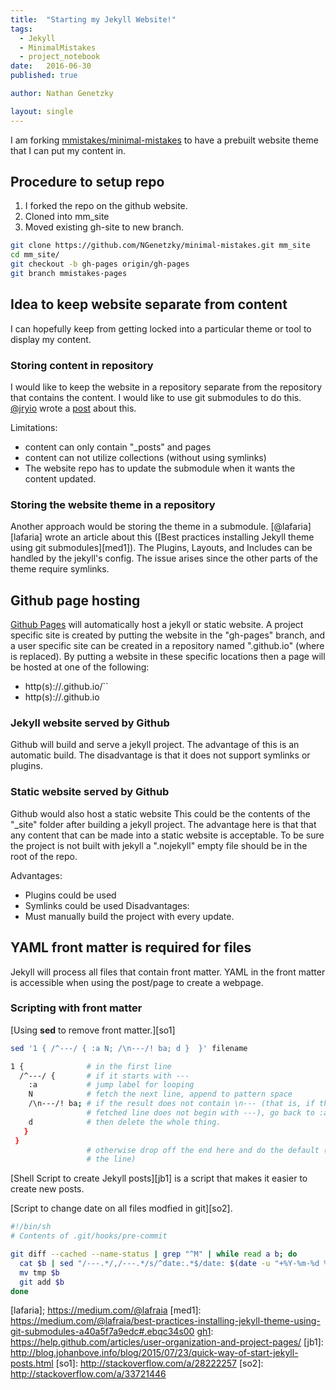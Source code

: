 ```yaml
---
title:  "Starting my Jekyll Website!"
tags:
  - Jekyll
  - MinimalMistakes
  - project_notebook
date:   2016-06-30
published: true

author: Nathan Genetzky

layout: single
---
```


I am forking [mmistakes/minimal-mistakes][gh1] to have a prebuilt website theme
that I can put my content in.

## Procedure to setup repo

1. I forked the repo on the github website.
2. Cloned into mm_site
3. Moved existing gh-site to new branch.

```bash
git clone https://github.com/NGenetzky/minimal-mistakes.git mm_site
cd mm_site/
git checkout -b gh-pages origin/gh-pages
git branch mmistakes-pages
```

## Idea to keep website separate from content

I can hopefully keep from getting locked into a particular theme or tool to
display my content.

### Storing content in repository

I would like to keep the website in a repository separate from the repository
that contains the content. I would like to use git submodules to do this.
[@jryio][jryio] wrote a [post][jry] about this.

Limitations:
- content can only contain "\_posts" and pages
- content can not utilize collections (without using symlinks)
- The website repo has to update the submodule when it wants the content updated.

### Storing the website theme in a repository

Another approach would be storing the theme in a submodule. [@lafaria][lafaria]
wrote an article about this
 ([Best practices installing Jekyll theme using git submodules][med1]).
The Plugins, Layouts, and Includes can be handled by the jekyll's config.
The issue arises since the other parts of the theme require symlinks.

## Github page hosting

[Github Pages][gh1] will automatically host a jekyll or static website. A project specific
site is created by putting the website in the "gh-pages" branch, and a user
specific site can be created in a repository named "<username>.github.io" 
(where <username> is replaced). By putting a website in these specific locations
then a page will be hosted at one of the following:
- http(s)://<username>.github.io/<projectname>``
- http(s)://<username>.github.io

### Jekyll website served by Github

Github will build and serve a jekyll project. The advantage of this is an
automatic build. The disadvantage is that it does not support symlinks or
plugins.

### Static website served by Github

Github would also host a static website  This could be the contents of the
 "_site" folder after building a jekyll project. The advantage here is that
that any content that can be made into a static website is acceptable. To be
sure the project is not built with jekyll a ".nojekyll" empty file should be
in the root of the repo.

Advantages:
- Plugins could be used
- Symlinks could be used
Disadvantages:
- Must manually build the project with every update.

## YAML front matter is required for files

Jekyll will process all files that contain front matter. YAML in the front
matter is accessible when using the post/page to create a webpage.

### Scripting with front matter

[Using **sed** to remove front matter.][so1]
```sh
sed '1 { /^---/ { :a N; /\n---/! ba; d }  }' filename

1 {              # in the first line
  /^---/ {       # if it starts with ---
    :a           # jump label for looping
    N            # fetch the next line, append to pattern space
    /\n---/! ba; # if the result does not contain \n--- (that is, if the last
                 # fetched line does not begin with ---), go back to :a
    d            # then delete the whole thing.
   }
 }
                 # otherwise drop off the end here and do the default (print
                 # the line)
```

[Shell Script to create Jekyll posts][jb1] is a script that makes it easier
to create new posts.

[Script to change date on all files modfied in git][so2].
```sh
#!/bin/sh
# Contents of .git/hooks/pre-commit

git diff --cached --name-status | grep "^M" | while read a b; do
  cat $b | sed "/---.*/,/---.*/s/^date:.*$/date: $(date -u "+%Y-%m-%d %T %Z")/" > tmp
  mv tmp $b
  git add $b
done
```



[gh1]: https://github.com/mmistakes/minimal-mistakes
[jryio]: https://twitter.com/jryio
[jry]: http://jry.io/posts/make-your-jekyll-blog-awesome-with-git-submodules/
[lafaria]; https://medium.com/@lafraia
[med1]: https://medium.com/@lafraia/best-practices-installing-jekyll-theme-using-git-submodules-a40a5f7a9edc#.ebqc34s00
[gh1]: https://help.github.com/articles/user-organization-and-project-pages/
[jb1]: http://blog.johanbove.info/blog/2015/07/23/quick-way-of-start-jekyll-posts.html
[so1]: http://stackoverflow.com/a/28222257
[so2]: http://stackoverflow.com/a/33721446
